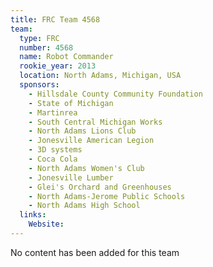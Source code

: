 ```yaml
---
title: FRC Team 4568
team:
  type: FRC
  number: 4568
  name: Robot Commander
  rookie_year: 2013
  location: North Adams, Michigan, USA
  sponsors:
    - Hillsdale County Community Foundation
    - State of Michigan
    - Martinrea
    - South Central Michigan Works
    - North Adams Lions Club
    - Jonesville American Legion
    - 3D systems
    - Coca Cola
    - North Adams Women's Club
    - Jonesville Lumber
    - Glei's Orchard and Greenhouses
    - North Adams-Jerome Public Schools
    - North Adams High School
  links:
    Website: 
---
```

No content has been added for this team